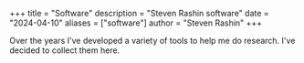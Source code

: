 +++
title = "Software"
description = "Steven Rashin software"
date = "2024-04-10"
aliases = ["software"]
author = "Steven Rashin"
+++

Over the years I've developed a variety of tools to help me do research.  I've decided to collect them here.
